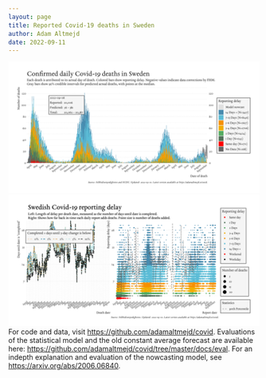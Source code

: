```yaml
---
layout: page
title: Reported Covid-19 deaths in Sweden
author: Adam Altmejd
date: 2022-09-11
---
```


![Graph of Swedish Covid-19 deaths with reporting delay.](deaths_lag_sweden_2022-09-11.png "Swedish Covid-19 deaths.")
![Graph of Swedish Covid-19 reporting delay in daily deaths.](lag_trend_sweden_2022-09-11.png "Trend in Swedish Covid-19 mortality reporting delay.")
For code and data, visit <https://github.com/adamaltmejd/covid>.
Evaluations of the statistical model and the old constant average forecast are available here: <https://github.com/adamaltmejd/covid/tree/master/docs/eval>.
For an indepth explanation and evaluation of the nowcasting model, see <https://arxiv.org/abs/2006.06840>.

